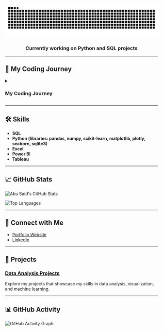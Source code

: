 <!-- Centered Header Section -->
<p align="center">
  <img src="https://raw.githubusercontent.com/Bolgenhagen/Bolgenhagen/output/snake.svg" alt="Snake animation" />
</p>

<h3 align="center">Currently working on <strong>Python and SQL projects</strong></h3>

---

## 🧭 My Coding Journey

<details>
  <summary><h3>My Coding Journey</h3></summary>

  <p>My journey into programming started during my Erasmus internship when I took a programming subject. At first, it felt overwhelming, and I nearly gave up, believing it was too difficult. I passed the subject, but programming didn’t seem like my path at the time. However, that changed when I joined a research institute and saw colleagues working with Python and R. Inspired by their work, I saw programming as a personal challenge I wanted to overcome.</p>

  <p>Determined to improve, I took courses, practiced, and eventually succeeded—earning my first certificate in Data Analysis with Python. Alongside this, I was selected for a master’s thesis investigating stress responses in aquaculture fish using transcriptomics and proteomics. This gave me the perfect opportunity to apply my Python and R skills, creating visualizations like heatmaps, volcano plots, and boxplots. I also learned to work with remote servers using MobaXterm and gained experience in Bash scripting.</p>

  <p>What once seemed impossible became one of my greatest strengths. Programming is now an essential part of my research, and I’m excited to continue growing in bioinformatics and computational biology.</p>
</details>

---

## 🛠️ Skills

- **SQL**  
- **Python (libraries: pandas, numpy, scikit-learn, matplotlib, plotly, seaborn, sqlite3)**  
- **Excel**  
- **Power BI**  
- **Tableau**

---

## 📈 GitHub Stats

![Abu Said's GitHub Stats](https://github-readme-stats.vercel.app/api?username=Bolgenhagen&show_icons=true&hide_title=true&hide=prs&count_private=true&hide_border=true&theme=radical)

![Top Languages](https://github-readme-stats.vercel.app/api/top-langs/?username=Bolgenhagen&layout=compact&langs_count=8&hide_border=true&theme=radical)

---

## 🔗 Connect with Me

- [Portfolio Website]()
- [LinkedIn](https://www.linkedin.com/in/felipebolgenhagen/)


---



## 🧪 Projects

### [Data Analysis Projects](https://github.com/Bolgenhagen/medical_data_visualizer_freecodecamp_project)

Explore my projects that showcase my skills in data analysis, visualization, and machine learning.

---

## 📊 GitHub Activity

![GitHub Activity Graph](https://activity-graph.herokuapp.com/graph?username=Bolgenhagen&theme=github)

